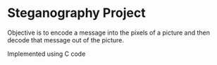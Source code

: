 # Steganography Project

Objective is to encode a message into the pixels of a picture and then decode that message out of the picture.

Implemented using C code
